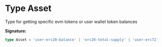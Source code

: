 
# Type Asset

Type for getting specific evm tokens or user wallet token balances

<b>Signature:</b>

```typescript
type Asset = 'user-erc20-balance' | 'erc20-total-supply' | 'user-erc721-balance' | 'erc721-owner' | 'user-erc1155-balance' | 'user-erc20-snapshot-balance' | 'erc20-snapshot-totaly-supply';
```
